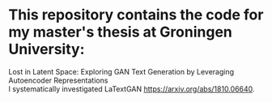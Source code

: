 # This repository contains the code for my master's thesis at Groningen University: <br>
Lost in Latent Space: Exploring GAN Text Generation by Leveraging Autoencoder Representations <br>
I systematically investigated LaTextGAN https://arxiv.org/abs/1810.06640. <br>


